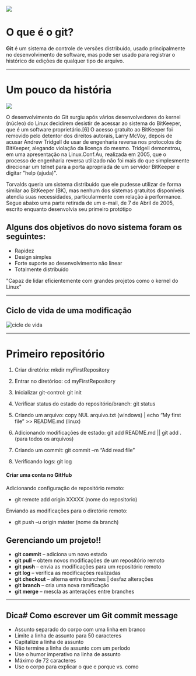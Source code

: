 ![](../resources/images/git.png)

# O que é o git?

****Git**** é um sistema de controle de versões distribuído, usado principalmente no desenvolvimento de software, mas pode ser usado para registrar o histórico de edições de qualquer tipo de arquivo.

********

# Um pouco da história
![](../resources/images/git-historia.png)

O desenvolvimento do Git surgiu após vários desenvolvedores do kernel (núcleo) do Linux decidirem desistir de acessar ao sistema do BitKeeper, que é um software proprietário.[6] O acesso gratuito ao BitKeeper foi removido pelo detentor dos direitos autorais, Larry McVoy, depois de acusar Andrew Tridgell de usar de engenharia reversa nos protocolos do BitKeeper, alegando violação da licença do mesmo. Tridgell demonstrou, em uma apresentação na Linux.Conf.Au, realizada em 2005, que o processo de engenharia reversa utilizado não foi mais do que simplesmente direcionar um telnet para a porta apropriada de um servidor BitKeeper e digitar "help (ajuda)".

Torvalds queria um sistema distribuído que ele pudesse utilizar de forma similar ao BitKeeper (BK), mas nenhum dos sistemas gratuitos disponíveis atendia suas necessidades, particularmente com relação à performance. Segue abaixo uma parte retirada de um e-mail, de 7 de Abril de 2005, escrito enquanto desenvolvia seu primeiro protótipo

## Alguns dos objetivos do novo sistema foram os seguintes:

- Rapidez
- Design simples
- Forte suporte ao desenvolvimento não linear
- Totalmente distribuído

"Capaz de lidar eficientemente com grandes projetos como o kernel do Linux"

********

## Ciclo de vida de uma modificação
![cicle de vida](../resources/images/git-ciclo-de-vida.jpg)

*****

# Primeiro repositório

1. Criar diretório: mkdir myFirstRepository
2. Entrar no diretórioo: cd myFirstRepository

3. Inicializar git-control: git init
4. Verificar status do estado do repositório/branch: git status

5. Criando um arquivo: copy NUL arquivo.txt (windows) | echo “My first file” >> README.md (linux)
6. Adicionando modificações de estado: git add README.md || git add . (para todos os arquivos)

7. Criando um commit: git commit –m “Add read file”

8. Verificando logs: git log

#### Criar uma conta no GitHub

Adicionando configuração de repositório remoto: 
- git remote add origin XXXXX (nome do repositorio)

Enviando as modificações para o diretório remoto: 
- git push –u origin máster (nome da branch)

## Gerenciando um projeto!!

- ****git commit**** – adiciona um novo estado
- ****git pull**** – obtem novos modificações de um repositório remoto
- ****git push**** – envia as modificações para um repositório remoto
- ****git log**** – verifica as modificações realizadas
- ****git checkout**** – alterna entre branches | desfaz alterações
- ****git branch**** – cria uma nova ramificação 
- ****git merge**** – mescla as anterações entre branches

****

## Dica# Como escrever um Git commit message

- Assunto separado do corpo com uma linha em branco
- Limite a linha de assunto para 50 caracteres
- Capitalize a linha de assunto
- Não termine a linha de assunto com um período
- Use o humor imperativo na linha de assunto
- Máximo de 72 caracteres
- Use o corpo para explicar o que e porque vs. como
